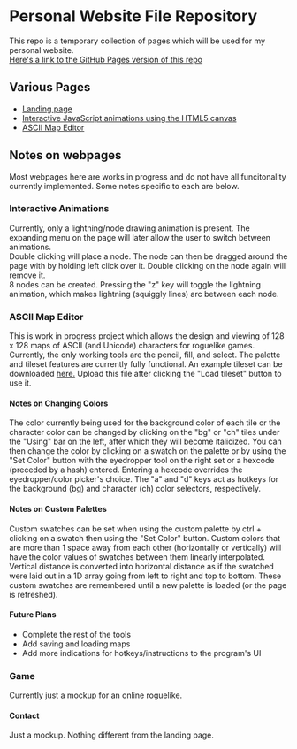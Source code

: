 # Personal Website File Repository

This repo is a temporary collection of pages which will be used for my personal website.  
[Here's a link to the GitHub Pages version of this repo](https://jakbern.github.io/website_stuff/)

## Various Pages
- [Landing page](/home.html)
- [Interactive JavaScript animations using the HTML5 canvas](/anim_page_template.html)
- [ASCII Map Editor](/map_viewer.html)

## Notes on webpages
Most webpages here are works in progress and do not have all funcitonality currently implemented. Some notes specific to each are below.

### Interactive Animations
Currently, only a lightning/node drawing animation is present. The expanding menu on the page will later allow the user to switch between animations.  
Double clicking will place a node. The node can then be dragged around the page with by holding left click over it. Double clicking on the node again will remove it.  
8 nodes can be created. Pressing the "z" key will toggle the lightning animation, which makes lightning (squiggly lines) arc between each node.

### ASCII Map Editor
This is work in progress project which allows the design and viewing of 128 x 128 maps of ASCII (and Unicode) characters for roguelike games.
Currently, the only working tools are the pencil, fill, and select.
The palette and tileset features are currently fully functional. An example tileset can be downloaded [here.](default.tileset) Upload this file after clicking the "Load tileset" button to use it.
#### Notes on Changing Colors
The color currently being used for the background color of each tile or the character color can be changed by clicking on the "bg" or "ch" tiles under the "Using" bar on the left, after which they will become italicized. You can then change the color by clicking on a swatch on the palette or by using the "Set Color" button with the eyedropper tool on the right set or a hexcode (preceded by a hash) entered. Entering a hexcode overrides the eyedropper/color picker's choice. The "a" and "d" keys act as hotkeys for the background (bg) and character (ch) color selectors, respectively.
#### Notes on Custom Palettes
Custom swatches can be set when using the custom palette by ctrl + clicking on a swatch then using the "Set Color" button. Custom colors that are more than 1 space away from each other (horizontally or vertically) will have the color values of swatches between them linearly interpolated. Vertical distance is converted into horizontal distance as if the swatched were laid out in a 1D array going from left to right and top to bottom. These custom swatches are remembered until a new palette is loaded (or the page is refreshed).
#### Future Plans
- Complete the rest of the tools
- Add saving and loading maps
- Add more indications for hotkeys/instructions to the program's UI

### Game
Currently just a mockup for an online roguelike.

#### Contact
Just a mockup. Nothing different from the landing page.
